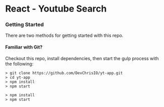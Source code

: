 # React - Youtube Search


### Getting Started

There are two methods for getting started with this repo.

#### Familiar with Git?
Checkout this repo, install dependencies, then start the gulp process with the following:

```
> git clone https://github.com/DevChrisIO/yt-app.git
> cd yt-app
> npm install
> npm start
```

```
> npm install
> npm start
```

